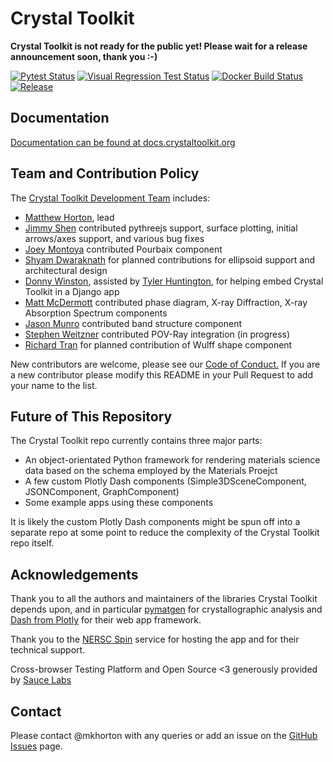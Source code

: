# Crystal Toolkit

**Crystal Toolkit is not ready for the public yet! Please wait for a release announcement soon, thank you :-)**   

[![Pytest Status](https://img.shields.io/github/workflow/status/materialsproject/crystaltoolkit/pytest_and_docs?label=pytest)](https://github.com/materialsproject/crystaltoolkit/actions?query=workflow%3Apytest_and_docs)
[![Visual Regression Test Status](https://percy.io/static/images/percy-badge.svg)](https://percy.io/Materials-Project/crystaltoolkit)
[![Docker Build Status](https://img.shields.io/docker/cloud/build/materialsproject/crystaltoolkit)](https://hub.docker.com/repository/docker/materialsproject/crystaltoolkit/general)
[![Release](https://github.com/materialsproject/crystaltoolkit/workflows/release/badge.svg)](https://github.com/materialsproject/crystaltoolkit/actions?query=workflow%3Arelease)

## Documentation

[Documentation can be found at docs.crystaltoolkit.org](https://docs.crystaltoolkit.org)

## Team and Contribution Policy

The [Crystal Toolkit Development Team](https://github.com/materialsproject/crystaltoolkit/graphs/contributors) includes:

* [Matthew Horton](https://github.com/mkhorton), lead
* [Jimmy Shen](https://github.com/jmmshn) contributed pythreejs support, surface plotting, initial arrows/axes support, and various bug fixes
* [Joey Montoya](https://github.com/JosephMontoya-TRI) contributed Pourbaix component
* [Shyam Dwaraknath](https://github.com/shyamd) for planned contributions for ellipsoid support and architectural design
* [Donny Winston](https://github.com/dwinston), assisted by [Tyler Huntington](https://github.com/tylerhuntington), for helping embed Crystal Toolkit in a Django app
* [Matt McDermott](https://github.com/mattmcdermott) contributed phase diagram, X-ray Diffraction, X-ray Absorption Spectrum components
* [Jason Munro](https://github.com/munrojm) contributed band structure component
* [Stephen Weitzner](https://github.com/sweitzner) contributed POV-Ray integration (in progress)
* [Richard Tran](https://github.com/richardtran415) for planned contribution of Wulff shape component

New contributors are welcome, please see our [Code of Conduct.](code-of-conduct.md) If you are a new contributor please modify this README in your Pull Request to add your name to the list.

## Future of This Repository

The Crystal Toolkit repo currently contains three major parts:

* An object-orientated Python framework for rendering materials science data based on the schema employed by the Materials Proejct
* A few custom Plotly Dash components (Simple3DSceneComponent, JSONComponent, GraphComponent)
* Some example apps using these components

It is likely the custom Plotly Dash components might be spun off into a separate repo at some point to reduce the complexity of the Crystal Toolkit repo itself.

## Acknowledgements

Thank you to all the authors and maintainers of the libraries Crystal Toolkit 
depends upon, and in particular [pymatgen](http://pymatgen.org) for crystallographic 
analysis and [Dash from Plotly](https://plot.ly/products/dash/) for their web app framework.

Thank you to the [NERSC Spin](http://www.nersc.gov/users/data-analytics/spin/) service for
hosting the app and for their technical support.

Cross-browser Testing Platform and Open Source <3 generously provided by [Sauce Labs](https://saucelabs.com)

## Contact

Please contact @mkhorton with any queries or add an issue on the [GitHub Issues](https://github.com/materialsproject/crystaltoolkit/issues) page.
